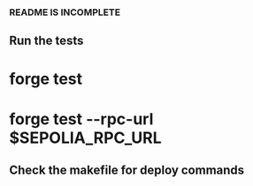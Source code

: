### README IS INCOMPLETE

## Run the tests

# forge test
# forge test --rpc-url $SEPOLIA_RPC_URL 

## Check the makefile for deploy commands
